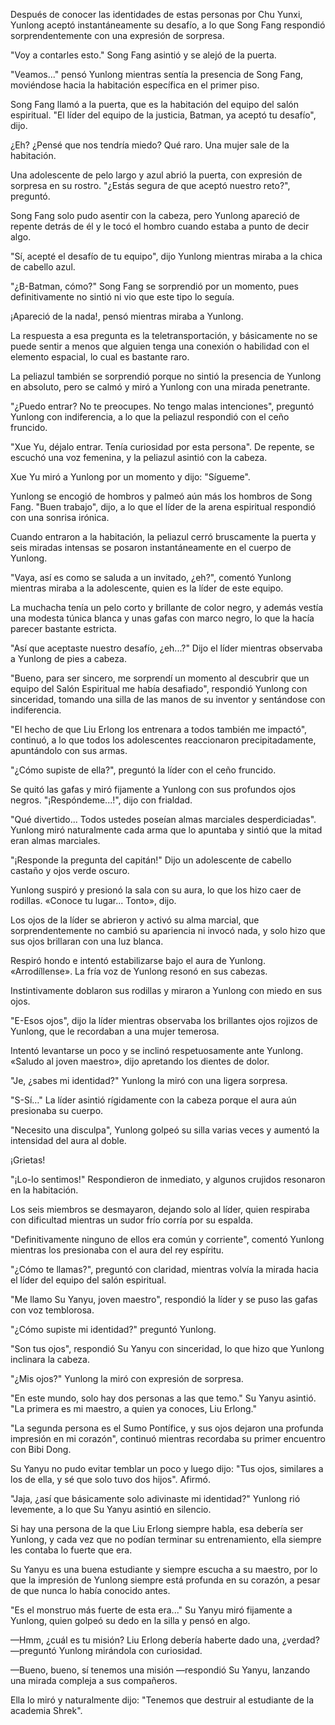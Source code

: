 
Después de conocer las identidades de estas personas por Chu Yunxi, Yunlong aceptó instantáneamente su desafío, a lo que Song Fang respondió sorprendentemente con una expresión de sorpresa.

"Voy a contarles esto." Song Fang asintió y se alejó de la puerta.

"Veamos..." pensó Yunlong mientras sentía la presencia de Song Fang, moviéndose hacia la habitación específica en el primer piso.

Song Fang llamó a la puerta, que es la habitación del equipo del salón espiritual. "El líder del equipo de la justicia, Batman, ya aceptó tu desafío", dijo.

¿Eh? ¿Pensé que nos tendría miedo? Qué raro. Una mujer sale de la habitación.

Una adolescente de pelo largo y azul abrió la puerta, con expresión de sorpresa en su rostro. "¿Estás segura de que aceptó nuestro reto?", preguntó.

Song Fang solo pudo asentir con la cabeza, pero Yunlong apareció de repente detrás de él y le tocó el hombro cuando estaba a punto de decir algo.

"Sí, acepté el desafío de tu equipo", dijo Yunlong mientras miraba a la chica de cabello azul.

"¿B-Batman, cómo?" Song Fang se sorprendió por un momento, pues definitivamente no sintió ni vio que este tipo lo seguía.

¡Apareció de la nada!, pensó mientras miraba a Yunlong.

La respuesta a esa pregunta es la teletransportación, y básicamente no se puede sentir a menos que alguien tenga una conexión o habilidad con el elemento espacial, lo cual es bastante raro.

La peliazul también se sorprendió porque no sintió la presencia de Yunlong en absoluto, pero se calmó y miró a Yunlong con una mirada penetrante.

"¿Puedo entrar? No te preocupes. No tengo malas intenciones", preguntó Yunlong con indiferencia, a lo que la peliazul respondió con el ceño fruncido.

"Xue Yu, déjalo entrar. Tenía curiosidad por esta persona". De repente, se escuchó una voz femenina, y la peliazul asintió con la cabeza.

Xue Yu miró a Yunlong por un momento y dijo: "Sígueme".

Yunlong se encogió de hombros y palmeó aún más los hombros de Song Fang. "Buen trabajo", dijo, a lo que el líder de la arena espiritual respondió con una sonrisa irónica.

Cuando entraron a la habitación, la peliazul cerró bruscamente la puerta y seis miradas intensas se posaron instantáneamente en el cuerpo de Yunlong.

"Vaya, así es como se saluda a un invitado, ¿eh?", comentó Yunlong mientras miraba a la adolescente, quien es la líder de este equipo.

La muchacha tenía un pelo corto y brillante de color negro, y además vestía una modesta túnica blanca y unas gafas con marco negro, lo que la hacía parecer bastante estricta.

"Así que aceptaste nuestro desafío, ¿eh...?" Dijo el líder mientras observaba a Yunlong de pies a cabeza.

"Bueno, para ser sincero, me sorprendí un momento al descubrir que un equipo del Salón Espiritual me había desafiado", respondió Yunlong con sinceridad, tomando una silla de las manos de su inventor y sentándose con indiferencia.

"El hecho de que Liu Erlong los entrenara a todos también me impactó", continuó, a lo que todos los adolescentes reaccionaron precipitadamente, apuntándolo con sus armas.

"¿Cómo supiste de ella?", preguntó la líder con el ceño fruncido.

Se quitó las gafas y miró fijamente a Yunlong con sus profundos ojos negros. "¡Respóndeme...!", dijo con frialdad.

"Qué divertido... Todos ustedes poseían almas marciales desperdiciadas". Yunlong miró naturalmente cada arma que lo apuntaba y sintió que la mitad eran almas marciales.

"¡Responde la pregunta del capitán!" Dijo un adolescente de cabello castaño y ojos verde oscuro.

Yunlong suspiró y presionó la sala con su aura, lo que los hizo caer de rodillas. «Conoce tu lugar... Tonto», dijo.

Los ojos de la líder se abrieron y activó su alma marcial, que sorprendentemente no cambió su apariencia ni invocó nada, y solo hizo que sus ojos brillaran con una luz blanca.

Respiró hondo e intentó estabilizarse bajo el aura de Yunlong. «Arrodíllense». La fría voz de Yunlong resonó en sus cabezas.

Instintivamente doblaron sus rodillas y miraron a Yunlong con miedo en sus ojos.

"E-Esos ojos", dijo la líder mientras observaba los brillantes ojos rojizos de Yunlong, que le recordaban a una mujer temerosa.

Intentó levantarse un poco y se inclinó respetuosamente ante Yunlong. «Saludo al joven maestro», dijo apretando los dientes de dolor.

"Je, ¿sabes mi identidad?" Yunlong la miró con una ligera sorpresa.

"S-Sí…" La líder asintió rígidamente con la cabeza porque el aura aún presionaba su cuerpo.

"Necesito una disculpa", Yunlong golpeó su silla varias veces y aumentó la intensidad del aura al doble.

¡Grietas!

"¡Lo-lo sentimos!" Respondieron de inmediato, y algunos crujidos resonaron en la habitación.

Los seis miembros se desmayaron, dejando solo al líder, quien respiraba con dificultad mientras un sudor frío corría por su espalda.

"Definitivamente ninguno de ellos era común y corriente", comentó Yunlong mientras los presionaba con el aura del rey espíritu.

"¿Cómo te llamas?", preguntó con claridad, mientras volvía la mirada hacia el líder del equipo del salón espiritual.

"Me llamo Su Yanyu, joven maestro", respondió la líder y se puso las gafas con voz temblorosa.

"¿Cómo supiste mi identidad?" preguntó Yunlong.

"Son tus ojos", respondió Su Yanyu con sinceridad, lo que hizo que Yunlong inclinara la cabeza.

"¿Mis ojos?" Yunlong la miró con expresión de sorpresa.

"En este mundo, solo hay dos personas a las que temo." Su Yanyu asintió. "La primera es mi maestro, a quien ya conoces, Liu Erlong."

"La segunda persona es el Sumo Pontífice, y sus ojos dejaron una profunda impresión en mi corazón", continuó mientras recordaba su primer encuentro con Bibi Dong.

Su Yanyu no pudo evitar temblar un poco y luego dijo: "Tus ojos, similares a los de ella, y sé que solo tuvo dos hijos". Afirmó.

"Jaja, ¿así que básicamente solo adivinaste mi identidad?" Yunlong rió levemente, a lo que Su Yanyu asintió en silencio.

Si hay una persona de la que Liu Erlong siempre habla, esa debería ser Yunlong, y cada vez que no podían terminar su entrenamiento, ella siempre les contaba lo fuerte que era.

Su Yanyu es una buena estudiante y siempre escucha a su maestro, por lo que la impresión de Yunlong siempre está profunda en su corazón, a pesar de que nunca lo había conocido antes.

"Es el monstruo más fuerte de esta era..." Su Yanyu miró fijamente a Yunlong, quien golpeó su dedo en la silla y pensó en algo.

—Hmm, ¿cuál es tu misión? Liu Erlong debería haberte dado una, ¿verdad? —preguntó Yunlong mirándola con curiosidad.

—Bueno, bueno, sí tenemos una misión —respondió Su Yanyu, lanzando una mirada compleja a sus compañeros.

Ella lo miró y naturalmente dijo: "Tenemos que destruir al estudiante de la academia Shrek".